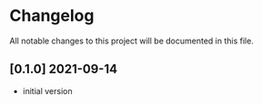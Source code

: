 # Changelog

All notable changes to this project will be documented in this file.

## [0.1.0] 2021-09-14

- initial version
